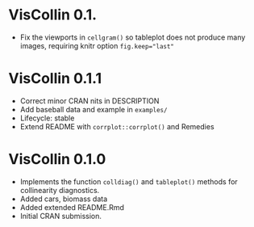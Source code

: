 # VisCollin 0.1.

* Fix the viewports in `cellgram()` so tableplot does not produce many images, requiring knitr option `fig.keep="last"`

# VisCollin 0.1.1

* Correct minor CRAN nits in DESCRIPTION
* Add baseball data and example in `examples/`
* Lifecycle: stable
* Extend README with `corrplot::corrplot()` and Remedies

# VisCollin 0.1.0

* Implements the function `colldiag()` and `tableplot()` methods for collinearity diagnostics.
* Added cars, biomass data
* Added extended README.Rmd
* Initial CRAN submission. 

